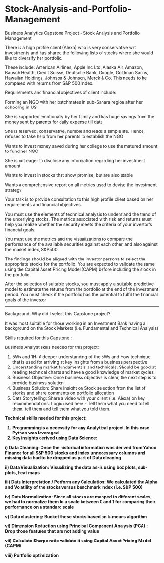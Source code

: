 # Stock-Analysis-and-Portfolio-Management
Business Analytics Capstone Project - Stock Analysis and Portfolio Management

There is a high profile client (Alexa) who is very conservative wrt investments and has shared the following lists of stocks where she would like to diversify her portfolio. 

These include: American Airlines, Apple Inc Ltd, Alaska Air, Amazon, Bausch Health, Credit Suisse, Deutsche Bank, Google, Goldman Sachs, Hawaiian Holdings, Johnson & Johnson, Merck & Co. This needs to be compared with returns from S&P 500 Index.

Requirements and financial objectives of client include:

Forming an NGO with her batchmates in sub-Sahara region after her schooling in US

She is supported emotionally by her family and has huge savings from the money sent by parents for daily expense till date

She is reserved, conservative, humble and leads a simple life. Hence, refused to take help from her parents to establish the NGO

Wants to invest money saved during her college to use the matured amount to fund her NGO

She is not eager to disclose any information regarding her investment amount

Wants to invest in stocks that show promise, but are also stable

Wants a comprehensive report on all metrics used to devise the investment strategy

Your task is to provide consultation to this high profile client based on her requirements and financial objectives.

You must use the elements of technical analysis to understand the trend of the underlying stocks. The metrics associated with risk and returns must help you realize whether the security meets the criteria of your investor’s financial goals.

You must use the metrics and the visualizations to compare the performance of the available securities against each other, and also against the market index, S&P500.

The findings should be aligned with the investor persona to select the appropriate stocks for the portfolio. You are expected to validate the same using the Capital Asset Pricing Model (CAPM) before including the stock in the portfolio.

After the selection of suitable stocks, you must apply a suitable predictive model to estimate the returns from the portfolio at the end of the investment period. You must check if the portfolio has the potential to fulfil the financial goals of the investor


--------------------------------------------------------------

Background: Why did I select this Capstone project?

It was most suitable for those working in an Investment Bank having a background on the Stock Markets (i.e. Fundamental and Technical Analysis)

Skills required for this Capstone :

<A> Business Analyst skills needed for this project:
1. 5Ws and 1H: A deeper understanding of the 5Ws and How technique that is used for arriving at key insights from a business perspective
2. Understanding market fundamentals and technicals: Should be good at reading technical charts and have a good knowledge of market cycles
3. Business Objective: Once business objective is clear, the next step is to provide business solution
4. Business Solution: Share insight on Stock selection from the list of stocks and share comments on portfolio allocation
5. Data Storytelling: Share a video with your client (i.e. Alexa) on key recommendations. Logic used here - Tell them what you need to tell them, tell them and tell them what you told them.

<B> Technical skills needed for this project:

1. Programming is a necessity for any Analytical project. In this case Python was leveraged
2. Key insights derived using Data Science:
  
i) Data Cleaning: Once the historical information was derived from Yahoo Finance for all S&P 500 stocks and index unnecessary columns and missing data had to be dropped as part of Data cleaning
  
ii) Data Visualization: Visualizing the data as-is using box plots, sub-plots, heat maps
  
iii) Data Interpretation / Perform any Calculation: We calculated the Alpha and Volatility of the stocks versus benchmark index (i.e. S&P 500)
  
iv) Data Normalization: Since all stocks are mapped to different scales, we had to normalize them to a scale between 0 and 1 for comparing their performance on a standard scale
  
v) Data clustering: Bucket these stocks based on k-means algorithm
  
vi) Dimension Reduction using Principal Component Analysis (PCA) : Drop those features that are not adding value
  
vii) Calculate Sharpe ratio validate it using Capital Asset Pricing Model (CAPM)
  
viii) Portfolio optimization
